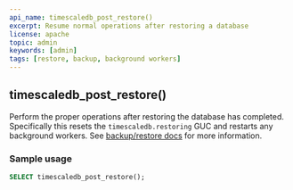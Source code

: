 ```yaml
---
api_name: timescaledb_post_restore()
excerpt: Resume normal operations after restoring a database
license: apache
topic: admin
keywords: [admin]
tags: [restore, backup, background workers]
---
```


## timescaledb_post_restore() 
Perform the proper operations after restoring the database has completed.
Specifically this resets the `timescaledb.restoring` GUC and restarts any
background workers. See [backup/restore docs][backup-restore] for more information.

### Sample usage  

```sql
SELECT timescaledb_post_restore();
```

[backup-restore]: timescaledb/:currentVersion:/how-to-guides/backup-and-restore/pg-dump-and-restore/
